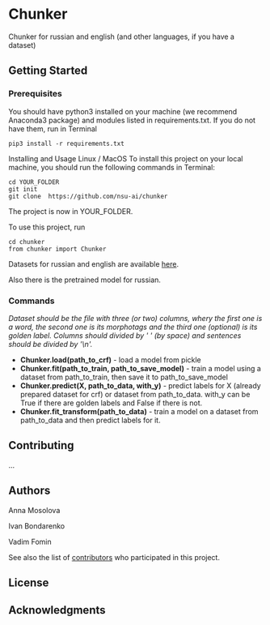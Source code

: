 # Chunker
Chunker for russian and english (and other languages, if you have a dataset)

## Getting Started

### Prerequisites
You should have python3 installed on your machine (we recommend Anaconda3 package) and modules listed in requirements.txt. If you do not have them, run in Terminal
```
pip3 install -r requirements.txt
```
Installing and Usage
Linux / MacOS
To install this project on your local machine, you should run the following commands in Terminal:
```
cd YOUR_FOLDER
git init
git clone  https://github.com/nsu-ai/chunker
```
The project is now in YOUR_FOLDER.

To use this project, run
```
cd chunker
from chunker import Chunker
```
Datasets for russian and english are available [here](https://drive.google.com/open?id=1BpWtEu1voKR314OkGIbY4MUsxi4DIk1A).


Also there is the pretrained model for russian.

### Commands
*Dataset should be the file with three (or two) columns, wherу the first one is a word, the second one is its morphotags and the third one (optional) is its golden label. Columns should divided by ' ' (by space) and sentences should be divided by '\n'.*

+ **Chunker.load(path_to_crf)** - load a model from pickle
+ **Chunker.fit(path_to_train, path_to_save_model)** - train a model using a dataset from path_to_train, then save it to path_to_save_model
+ **Chunker.predict(X, path_to_data, with_y)** - predict labels for X (already prepared dataset for crf) or dataset from path_to_data. with_y can be True if there are golden labels and False if there is not.
+ **Chunker.fit_transform(path_to_data)** - train a model on a dataset from path_to_data and then predict labels for it.


## Contributing
...

## Authors

Anna Mosolova

Ivan Bondarenko

Vadim Fomin


See also the list of [contributors](https://github.com/nsu-ai/text_augmentation/contributors) who participated in this project.

## License
## Acknowledgments
